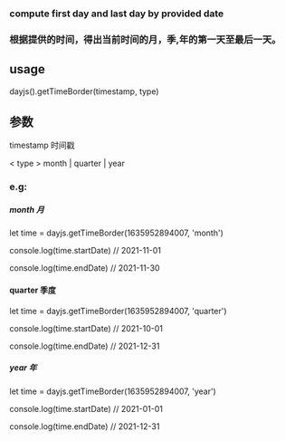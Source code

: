 ### compute first day and last day by provided date

### 根据提供的时间，得出当前时间的月，季,年的第一天至最后一天。

## usage

dayjs().getTimeBorder(timestamp, type)

## 参数

<timestamp>
timestamp 时间戳 

< type >
month | quarter | year

### e.g:
##### month 月

let time = dayjs.getTimeBorder(1635952894007, 'month')

console.log(time.startDate) // 2021-11-01

console.log(time.endDate)   //  2021-11-30

#### quarter 季度

let time = dayjs.getTimeBorder(1635952894007, 'quarter')

console.log(time.startDate) // 2021-10-01

console.log(time.endDate)   //  2021-12-31

##### year 年
 
let time = dayjs.getTimeBorder(1635952894007, 'year')

console.log(time.startDate) // 2021-01-01

console.log(time.endDate)   //  2021-12-31